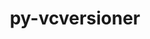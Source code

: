 ---
title: "py-vcversioner"
layout: cache
categories: [package, develop-2024-02-04]
meta: {"versions": ["2.16.0.0"], "compilers": ["gcc@=11.4.0", "gcc@=9.4.0", "oneapi@=2024.0.0"], "oss": ["ubuntu20.04", "ubuntu22.04"], "platforms": ["linux"], "targets": ["neoverse_v1", "neoverse_v2", "ppc64le", "x86_64_v3"], "stacks": ["e4s", "e4s-neoverse-v2", "e4s-neoverse_v1", "e4s-oneapi", "e4s-power", "root"], "num_specs": 6, "num_specs_by_stack": {"e4s-neoverse_v1": 1, "root": 6, "e4s-power": 1, "e4s": 1, "e4s-neoverse-v2": 1, "e4s-oneapi": 2}}
spec_details: [{"hash": "t62oesjf2n4ozxueaeqh7pnvvoyjfwta", "compiler": "gcc@=11.4.0", "versions": ["2.16.0.0"], "os": "ubuntu20.04", "platform": "linux", "target": "neoverse_v1", "variants": ["build_system=python_pip"], "stacks": ["e4s-neoverse_v1", "root"], "size": "-", "tarball": "https://binaries.spack.io/releases/develop-2024-02-04/build_cache/linux-ubuntu20.04-neoverse_v1/gcc-11.4.0/py-vcversioner-2.16.0.0/linux-ubuntu20.04-neoverse_v1-gcc-11.4.0-py-vcversioner-2.16.0.0-t62oesjf2n4ozxueaeqh7pnvvoyjfwta.spack"}, {"hash": "c5ktrvicqrpbztt6anlnvjnastqau3fp", "compiler": "gcc@=9.4.0", "versions": ["2.16.0.0"], "os": "ubuntu20.04", "platform": "linux", "target": "ppc64le", "variants": ["build_system=python_pip"], "stacks": ["e4s-power", "root"], "size": "-", "tarball": "https://binaries.spack.io/releases/develop-2024-02-04/build_cache/linux-ubuntu20.04-ppc64le/gcc-9.4.0/py-vcversioner-2.16.0.0/linux-ubuntu20.04-ppc64le-gcc-9.4.0-py-vcversioner-2.16.0.0-c5ktrvicqrpbztt6anlnvjnastqau3fp.spack"}, {"hash": "omxemn4fuxnqpuptzsq2seji7adbtcp2", "compiler": "gcc@=11.4.0", "versions": ["2.16.0.0"], "os": "ubuntu20.04", "platform": "linux", "target": "x86_64_v3", "variants": ["build_system=python_pip"], "stacks": ["root", "e4s"], "size": "-", "tarball": "https://binaries.spack.io/releases/develop-2024-02-04/build_cache/linux-ubuntu20.04-x86_64_v3/gcc-11.4.0/py-vcversioner-2.16.0.0/linux-ubuntu20.04-x86_64_v3-gcc-11.4.0-py-vcversioner-2.16.0.0-omxemn4fuxnqpuptzsq2seji7adbtcp2.spack"}, {"hash": "qxgq2b5pkdhmpxz2gybvmlq6wtddtmhy", "compiler": "gcc@=11.4.0", "versions": ["2.16.0.0"], "os": "ubuntu22.04", "platform": "linux", "target": "neoverse_v2", "variants": ["build_system=python_pip"], "stacks": ["root", "e4s-neoverse-v2"], "size": "-", "tarball": "https://binaries.spack.io/releases/develop-2024-02-04/build_cache/linux-ubuntu22.04-neoverse_v2/gcc-11.4.0/py-vcversioner-2.16.0.0/linux-ubuntu22.04-neoverse_v2-gcc-11.4.0-py-vcversioner-2.16.0.0-qxgq2b5pkdhmpxz2gybvmlq6wtddtmhy.spack"}, {"hash": "cyk2ip6hnrg7hcilumw7jimuybyxebmk", "compiler": "oneapi@=2024.0.0", "versions": ["2.16.0.0"], "os": "ubuntu22.04", "platform": "linux", "target": "x86_64_v3", "variants": ["build_system=python_pip"], "stacks": ["root", "e4s-oneapi"], "size": "-", "tarball": "https://binaries.spack.io/releases/develop-2024-02-04/build_cache/linux-ubuntu22.04-x86_64_v3/oneapi-2024.0.0/py-vcversioner-2.16.0.0/linux-ubuntu22.04-x86_64_v3-oneapi-2024.0.0-py-vcversioner-2.16.0.0-cyk2ip6hnrg7hcilumw7jimuybyxebmk.spack"}, {"hash": "5nixrushwzismt6wfvyoyansasnjiord", "compiler": "oneapi@=2024.0.0", "versions": ["2.16.0.0"], "os": "ubuntu22.04", "platform": "linux", "target": "x86_64_v3", "variants": ["build_system=python_pip"], "stacks": ["root", "e4s-oneapi"], "size": "-", "tarball": "https://binaries.spack.io/releases/develop-2024-02-04/build_cache/linux-ubuntu22.04-x86_64_v3/oneapi-2024.0.0/py-vcversioner-2.16.0.0/linux-ubuntu22.04-x86_64_v3-oneapi-2024.0.0-py-vcversioner-2.16.0.0-5nixrushwzismt6wfvyoyansasnjiord.spack"}]
---